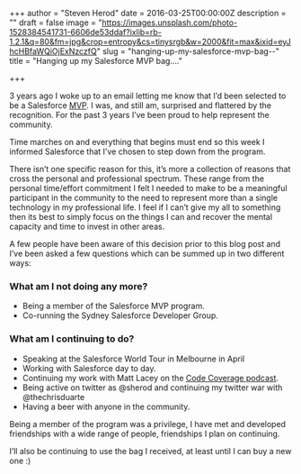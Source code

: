 +++
author = "Steven Herod"
date = 2016-03-25T00:00:00Z
description = ""
draft = false
image = "https://images.unsplash.com/photo-1528384541731-6606de53ddaf?ixlib=rb-1.2.1&q=80&fm=jpg&crop=entropy&cs=tinysrgb&w=2000&fit=max&ixid=eyJhcHBfaWQiOjExNzczfQ"
slug = "hanging-up-my-salesforce-mvp-bag--"
title = "Hanging up my Salesforce MVP bag…."

+++


3 years ago I woke up to an email letting me know that I’d been selected to be a Salesforce [MVP](http://www.salesforce.com/mvp/). I was, and still am, surprised and flattered by the recognition. For the past 3 years I’ve been proud to help represent the community.

Time marches on and everything that begins must end so this week I informed Salesforce that I’ve chosen to step down from the program.

There isn’t one specific reason for this, it’s more a collection of reasons that cross the personal and professional spectrum. These range from the personal time/effort commitment I felt I needed to make to be a meaningful participant in the community to the need to represent more than a single technology in my professional life. I feel if I can’t give my all to something then its best to simply focus on the things I can and recover the mental capacity and time to invest in other areas.

A few people have been aware of this decision prior to this blog post and I’ve been asked a few questions which can be summed up in two different ways:

### What am I not doing any more?

* Being a member of the Salesforce MVP program.
* Co-running the Sydney Salesforce Developer Group.

### What am I continuing to do?

* Speaking at the Salesforce World Tour in Melbourne in April
* Working with Salesforce day to day.
* Continuing my work with Matt Lacey on the [Code Coverage podcast](http://codecoverage.org/).
* Being active on twitter as @sherod and continuing my twitter war with @thechrisduarte
* Having a beer with anyone in the community.

Being a member of the program was a privilege, I have met and developed friendships with a wide range of people, friendships I plan on continuing.

I’ll also be continuing to use the bag I received, at least until I can buy a new one :)

